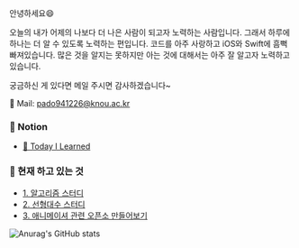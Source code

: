 안녕하세요😄

오늘의 내가 어제의 나보다 더 나은 사람이 되고자 노력하는 사람입니다. 그래서 하루에 하나는 더 알 수 있도록 노력하는 편입니다.
코드를 아주 사랑하고 iOS와 Swift에 흠뻑 빠져있습니다. 많은 것을 알지는 못하지만 아는 것에 대해서는 아주 잘 알고자 노력하고 있습니다.

궁금하신 게 있다면 메일 주시면 감사하겠습니다~

📮 Mail: pado941226@knou.ac.kr


### 📝 Notion
  * [🤔 Today I Learned](https://soo941226.notion.site/b62a97ca26ff49d4bade5febcb2cd7ac?v=18935fc8c4594f38bfd83c87c92e0e8d)

### 👊 현재 하고 있는 것
  * [1. 알고리즘 스터디](https://github.com/ictechgy/AlgorithmStudy)
  * [2. 선형대수 스터디](https://github.com/Ldoy/Math)
  * [3. 애니메이셔 관련 오픈소 만들어보기](https://github.com/soo941226/VEM)

![Anurag's GitHub stats](https://github-readme-stats.vercel.app/api?username=soo941226&show_icons=true&theme=nord)

<!--
**soo941226/soo941226** is a ✨ _special_ ✨ repository because its `README.md` (this file) appears on your GitHub profile.

Here are some ideas to get you started:

- 🔭 I’m currently working on ...
- 🌱 I’m currently learning ...
- 👯 I’m looking to collaborate on ...
- 🤔 I’m looking for help with ...
- 💬 Ask me about ...
- 📫 How to reach me: ...
- 😄 Pronouns: ...
- ⚡ Fun fact: ...
-->
